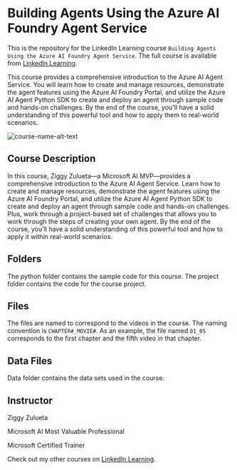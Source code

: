 # Building Agents Using the Azure AI Foundry Agent Service
This is the repository for the LinkedIn Learning course `Building Agents Using the Azure AI Foundry Agent Service`. The full course is available from [LinkedIn Learning][lil-course-url].

This course provides a comprehensive introduction to the Azure AI Agent Service. You will learn how to create and manage resources, demonstrate the agent features using the Azure AI Foundry Portal, and utilize the Azure AI Agent Python SDK to create and deploy an agent through sample code and hands-on challenges. By the end of the course, you'll have a solid understanding of this powerful tool and how to apply them to real-world scenarios.                                        

![course-name-alt-text][lil-thumbnail-url] 

## Course Description

In this course, Ziggy Zulueta—a Microsoft AI MVP—provides a comprehensive introduction to the Azure AI Agent Service. Learn how to create and manage resources, demonstrate the agent features using the Azure AI Foundry Portal, and utilize the Azure AI Agent Python SDK to create and deploy an agent through sample code and hands-on challenges. Plus, work through a project-based set of challenges that allows you to work through the steps of creating your own agent. By the end of the course, you'll have a solid understanding of this powerful tool and how to apply it within real-world scenarios.

## Folders
The python folder contains the sample code for this course.
The project folder contains the code for the course project.

## Files
The files are named to correspond to the videos in the course. The naming convention is `CHAPTER#_MOVIE#`. As an example, the file named `01_05` corresponds to the first chapter and the fifth video in that chapter. 

## Data Files
Data folder contains the data sets used in the course.

## Instructor
Ziggy Zulueta

Microsoft AI Most Valuable Professional

Microsoft Certified Trainer

Check out my other courses on [LinkedIn Learning](https://www.linkedin.com/learning/instructors/ziggy-zulueta?u=104).

[0]: # (Replace these placeholder URLs with actual course URLs)

[lil-course-url]: https://www.linkedin.com/learning/building-agents-using-the-azure-ai-foundry-agent-service
[lil-thumbnail-url]: https://media.licdn.com/dms/image/v2/D4E0DAQHmjXBYcul6Hw/learning-public-crop_675_1200/B4EZi.Xo_aGUAY-/0/1755540525862?e=2147483647&v=beta&t=JSgpcU8VnZXLB_jvlmBc6a9w0X7j_pISdfiyKswDiM4
